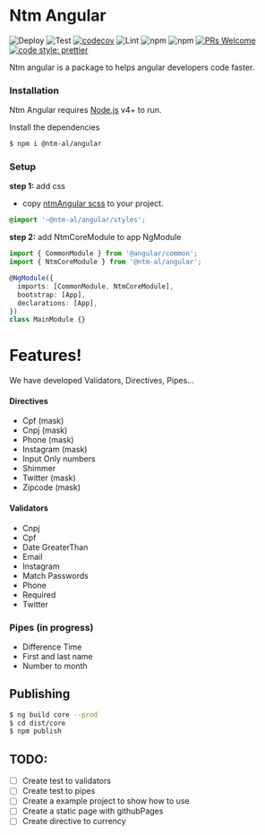 # Ntm Angular

![Deploy](https://github.com/ntm-al/ntm-angular/workflows/Deploy/badge.svg)
![Test](https://github.com/ntm-al/ntm-angular/workflows/Test/badge.svg)
[![codecov](https://codecov.io/gh/ntm-al/ntm-angular/branch/master/graph/badge.svg)](https://codecov.io/gh/ntm-al/ntm-angular)
![Lint](https://github.com/ntm-al/ntm-angular/workflows/Lint/badge.svg)
![npm](https://img.shields.io/npm/dw/@ntm-al/angular)
![npm](https://img.shields.io/npm/v/@ntm-al/angular)
[![PRs Welcome](https://img.shields.io/badge/PRs-welcome-brightgreen.svg?style=flat-square)](https://github.com/ntm-al/ntm-angular/compare)
[![code style: prettier](https://img.shields.io/badge/code_style-prettier-ff69b4.svg?style=flat-square)](https://github.com/prettier/prettier)

Ntm angular is a package to helps angular developers code faster.

### Installation

Ntm Angular requires [Node.js](https://nodejs.org/) v4+ to run.

Install the dependencies

```bash
$ npm i @ntm-al/angular
```

### Setup

**step 1:** add css

- copy [ntmAngular scss](/projects/core/styles.scss) to your project.

```scss
@import '~@ntm-al/angular/styles';
```

**step 2:** add NtmCoreModule to app NgModule

```typescript
import { CommonModule } from '@angular/common';
import { NtmCoreModule } from '@ntm-al/angular';

@NgModule({
  imports: [CommonModule, NtmCoreModule],
  bootstrap: [App],
  declarations: [App],
})
class MainModule {}
```

# Features!

We have developed Validators, Directives, Pipes...

#### Directives

- Cpf (mask)
- Cnpj (mask)
- Phone (mask)
- Instagram (mask)
- Input Only numbers
- Shimmer
- Twitter (mask)
- Zipcode (mask)

#### Validators

- Cnpj
- Cpf
- Date GreaterThan
- Email
- Instagram
- Match Passwords
- Phone
- Required
- Twitter

### Pipes (in progress)

- Difference Time
- First and last name
- Number to month

## Publishing

```bash
$ ng build core --prod
$ cd dist/core
$ npm publish
```

## TODO:

- [ ] Create test to validators
- [ ] Create test to pipes
- [ ] Create a example project to show how to use
- [ ] Create a static page with githubPages
- [ ] Create directive to currency
